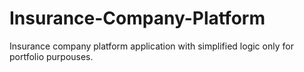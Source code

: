 # Insurance-Company-Platform
Insurance company platform application with simplified logic only for portfolio purpouses. 
